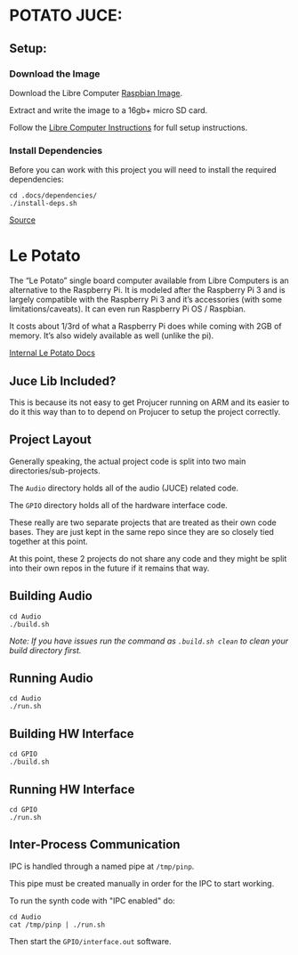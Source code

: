 # POTATO JUCE:

## Setup:

### Download the Image

Download the Libre Computer [Raspbian Image](https://distro.libre.computer/ci/raspbian/11/2022-09-22-raspbian-bullseye-arm64%2Baml-s905x-cc.img.xz).

Extract and write the image to a 16gb+ micro SD card.

Follow the [Libre Computer Instructions](https://hub.libre.computer/t/raspbian-11-bullseye-for-libre-computer-boards/82) for full setup instructions.

### Install Dependencies
Before you can work with this project you will need to install the required dependencies:
```
cd .docs/dependencies/
./install-deps.sh
```
[Source](https://github.com/juce-framework/JUCE/blob/master/docs/Linux%20Dependencies.md)


# Le Potato

The “Le Potato” single board computer available from Libre Computers is an alternative to the Raspberry Pi. It is modeled after the Raspberry Pi 3 and is largely compatible with the Raspberry Pi 3 and it’s accessories (with some limitations/caveats). It can even run Raspberry Pi OS / Raspbian.

It costs about 1/3rd of what a Raspberry Pi does while coming with 2GB of memory. It’s also widely available as well (unlike the pi).

[Internal Le Potato Docs](.docs/le-potato.md)

## Juce Lib Included?
This is because its not easy to get Projucer running on ARM and its easier to do it this way than to to depend on Projucer to setup the project correctly. 

## Project Layout
Generally speaking, the actual project code is split into two main directories/sub-projects. 

The `Audio` directory holds all of the audio (JUCE) related code. 

The `GPIO` directory holds all of the hardware interface code. 

These really are two separate projects that are treated as their own code bases. They are just kept in the same repo since they are so closely tied together at this point. 

At this point, these 2 projects do not share any code and they might be split into their own repos in the future if it remains that way. 


## Building Audio
```
cd Audio
./build.sh
```

*Note: If you have issues run the command as `.build.sh clean` to clean your build directory first.*

## Running Audio
```
cd Audio
./run.sh
```

## Building HW Interface
```
cd GPIO
./build.sh
```

## Running HW Interface
```
cd GPIO
./run.sh
```

## Inter-Process Communication
IPC is handled through a named pipe at `/tmp/pinp`. 

This pipe must be created manually in order for the IPC to start working. 

To run the synth code with "IPC enabled" do:
```
cd Audio
cat /tmp/pinp | ./run.sh
```

Then start the `GPIO/interface.out` software. 
